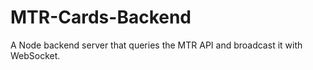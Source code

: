 # MTR-Cards-Backend
A Node backend server that queries the MTR API and broadcast it with WebSocket.
